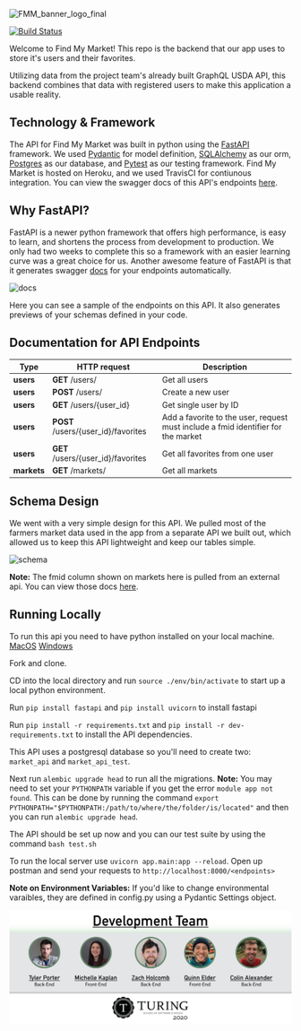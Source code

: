 ![FMM_banner_logo_final](https://user-images.githubusercontent.com/56200182/88703202-a5fc4a00-d0c9-11ea-87ac-cbd2ae18bd42.png)

[![Build Status](https://travis-ci.com/tylerpporter/find_my_market_api.svg?branch=master)](https://travis-ci.com/tylerpporter/find_my_market_api)

Welcome to Find My Market! This repo is the backend that our app uses to store it's users and their favorites.

Utilizing data from the project team's already built GraphQL USDA API, this backend combines that data with registered users to make this application a usable reality.

## Technology & Framework

The API for Find My Market was built in python using the [FastAPI](https://pypi.org/project/fastapi/) framework. We used [Pydantic](https://pydantic-docs.helpmanual.io/#example) for model definition, [SQLAlchemy](https://www.sqlalchemy.org/) as our orm, [Postgres](https://www.postgresql.org/) as our database, and [Pytest](https://docs.pytest.org/en/stable/) as our testing framework. Find My Market is hosted on Heroku, and we used TravisCI for contiunous integration. You can view the swagger docs of this API's endpoints [here](https://find-my-market-api.herokuapp.com/docs).

## Why FastAPI?

FastAPI is a newer python framework that offers high performance, is easy to learn, and shortens the process from development to production. We only had two weeks to complete this so a framework with an easier learning curve was a great choice for us. Another awesome feature of FastAPI is that it generates swagger [docs](https://find-my-market-api.herokuapp.com/docs) for your endpoints automatically. 

![docs](https://user-images.githubusercontent.com/58053916/88704900-02606900-d0cc-11ea-9041-fb83ef12599e.png)

Here you can see a sample of the endpoints on this API. It also generates previews of your schemas defined in your code.

## Documentation for API Endpoints

Type | HTTP request | Description
------------- | ----------------- | -------------
**users** | **GET** /users/ | Get all users
**users** | **POST** /users/ | Create a new user
**users**| **GET** /users/{user_id} | Get single user by ID
**users** | **POST** /users/{user_id}/favorites | Add a favorite to the user, request must include a fmid identifier for the market
**users** | **GET** /users/{user_id}/favorites | Get all favorites from one user
**markets** | **GET** /markets/ | Get all markets

## Schema Design

We went with a very simple design for this API. We pulled most of the farmers market data used in the app from a separate API we built out, which allowed us to keep this API lightweight and keep our tables simple.

![schema](https://user-images.githubusercontent.com/58053916/88712085-66882a80-d0d6-11ea-946a-db632eb2525f.png)

**Note:** The fmid column shown on markets here is pulled from an external api. You can view those docs [here](https://github.com/tylerpporter/us_farmers_market_api).

## Running Locally

To run this api you need to have python installed on your local machine. [MacOS](https://docs.python-guide.org/starting/install3/osx/) [Windows](https://docs.python.org/3/using/windows.html)

Fork and clone.

CD into the local directory and run `source ./env/bin/activate` to start up a local python environment.

Run `pip install fastapi` and `pip install uvicorn` to install fastapi

Run `pip install -r requirements.txt` and `pip install -r dev-requirements.txt` to install the API dependencies.

This API uses a postgresql database so you'll need to create two: `market_api` and `market_api_test`.

Next run `alembic upgrade head` to run all the migrations. **Note:** You may need to set your `PYTHONPATH` variable if you get the error `module app not found`. This can be done by running the command `export PYTHONPATH="$PYTHONPATH:/path/to/where/the/folder/is/located"` and then you can run `alembic upgrade head`.

The API should be set up now and you can our test suite by using the command `bash test.sh`

To run the local server use `uvicorn app.main:app --reload`. Open up postman and send your requests to `http://localhost:8000/<endpoints>`

**Note on Environment Variables:** If you'd like to change environmental varaibles, they are defined in config.py using a Pydantic Settings object.

![DevelopmentTeam](assets/images/team_index.png)
